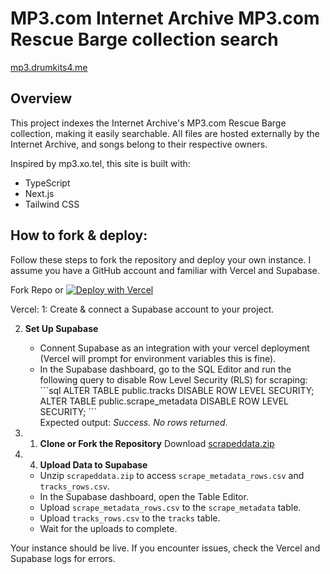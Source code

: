 # MP3.com Internet Archive MP3.com Rescue Barge collection search
[mp3.drumkits4.me](https://mp3.drumkits4.me/)

## Overview

This project indexes the Internet Archive's MP3.com Rescue Barge collection, making it easily searchable. 
All files are hosted externally by the Internet Archive, and songs belong to their respective owners.

Inspired by mp3.xo.tel, this site is built with:

- TypeScript
- Next.js
- Tailwind CSS

## How to fork & deploy:

Follow these steps to fork the repository and deploy your own instance. I assume you have a GitHub account and familiar with Vercel and Supabase.

Fork Repo or [![Deploy with Vercel](https://vercel.com/button)](https://vercel.com/new/clone?repository-url=https%3A%2F%2Fgithub.com%2Fe9483920423%2Fmp3comarchivesearch&env=SUPABASE_POSTGRES_PRISMA_URL%2CSUPABASE_URL%2CNEXT_PUBLIC_SUPABASE_URL%2CSUPABASE_POSTGRES_URL_NON_POOLING%2CSUPABASE_JWT_SECRET%2CSUPABASE_POSTGRES_USER%2CNEXT_PUBLIC_SUPABASE_ANON_KEY%2CSUPABASE_POSTGRES_PASSWORD%2CSUPABASE_POSTGRES_DATABASE%2CSUPABASE_SERVICE_ROLE_KEY%2CSUPABASE_POSTGRES_HOST%2CSUPABASE_ANON_KEY%2CSUPABASE_POSTGRES_URL)

Vercel:
1: Create & connect a Supabase account to your project.

2. **Set Up Supabase**  
   - Connent Supabase as an integration with your vercel deployment (Vercel will prompt for environment variables this is fine).  
   - In the Supabase dashboard, go to the SQL Editor and run the following query to disable Row Level Security (RLS) for scraping:  
     \`\`\`sql
     ALTER TABLE public.tracks DISABLE ROW LEVEL SECURITY;
     ALTER TABLE public.scrape_metadata DISABLE ROW LEVEL SECURITY;
     \`\`\`  
     Expected output: *Success. No rows returned*.

3. 1. **Clone or Fork the Repository**
Download [scrapeddata.zip](https://github.com/e9483920423/mp3comarchivesearch/tree/main/public/data) 

4. 4. **Upload Data to Supabase**  
   - Unzip `scrapeddata.zip` to access `scrape_metadata_rows.csv` and `tracks_rows.csv`.  
   - In the Supabase dashboard, open the Table Editor.  
   - Upload `scrape_metadata_rows.csv` to the `scrape_metadata` table.  
   - Upload `tracks_rows.csv` to the `tracks` table.  
   - Wait for the uploads to complete.

Your instance should be live. 
If you encounter issues, check the Vercel and Supabase logs for errors.
